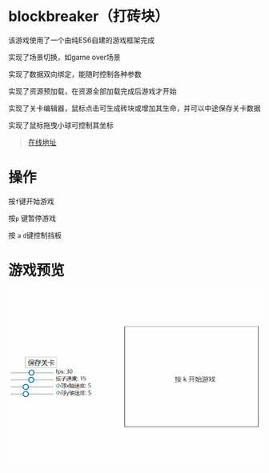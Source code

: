 # blockbreaker（打砖块）
该游戏使用了一个由纯ES6自建的游戏框架完成

实现了场景切换，如game over场景

实现了数据双向绑定，能随时控制各种参数

实现了资源预加载，在资源全部加载完成后游戏才开始

实现了关卡编辑器，鼠标点击可生成砖块或增加其生命，并可以中途保存关卡数据

实现了鼠标拖曳小球可控制其坐标

> [在线地址](http://106.53.84.52/game/blockbreaker/)

# 操作

按`f`键开始游戏

按`p` 键暂停游戏

按 `a` `d`键控制挡板

# 游戏预览

![](demo.gif)


